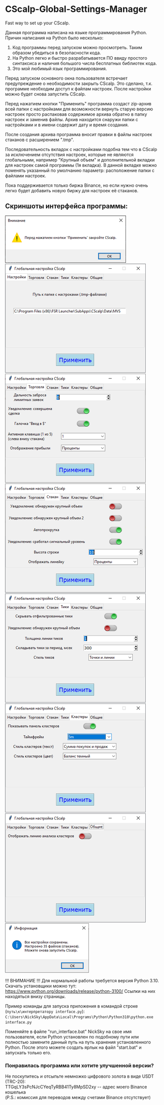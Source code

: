 # CScalp-Global-Settings-Manager
Fast way to set up your CScalp.

Данная программа написана на языке программирования Python. Причин написания на Python было несколько:

1. Код программы перед запуском можно просмотреть. Таким образом убедиться в безопасности кода.
2. На Python легко и быстро разрабатывается ПО ввиду простого синтаксиса и наличия большого числа бесплатных библиотек кода.
3. Это мой любимый язык программирования. <br />

Перед запуском основного окна пользователя встречает предупреждение о необходимости закрыть CScalp. Это сделано, т.к. программе необходим доступ к файлам настроек. После настройки можно будет снова запустить CScalp.

Перед нажатием кнопки "Применить" программа создаст zip-архив всей папки с настройками для возможности вернуть старую версию настроек просто распаковав содержимое архива обратно в папку настроек и заменив файлы. Архив находится снаружи папки с настройками и в имени содержит дату и время создания.

После создания архива программа вносит правки в файлы настроек стаканов с расширением ".tmp".

Последовательность вкладок с настройками подобна тем что в CScalp за исключением отсутствия настроек, которые не являются глобальными, например "Крупный объем" и дополнительной вкладки для настроек самой программы (1я вкладка). В данной вкладке можно поменять указанный по умолчанию параметр: расположение папки с файлами настроек.

Пока поддерживается только биржа Binance, но если нужно очень легко будет добавить новую биржу для настроек её стаканов.

## Скриншоты интерфейса программы:

![alt text](https://github.com/NickSkyyer/CScalp-Global-Settings-Manager/blob/main/screenshots_of_program/1.png?raw=true)<br />
![alt text](https://github.com/NickSkyyer/CScalp-Global-Settings-Manager/blob/main/screenshots_of_program/2.png?raw=true)<br />
![alt text](https://github.com/NickSkyyer/CScalp-Global-Settings-Manager/blob/main/screenshots_of_program/3.png?raw=true)<br />
![alt text](https://github.com/NickSkyyer/CScalp-Global-Settings-Manager/blob/main/screenshots_of_program/4.png?raw=true)<br />
![alt text](https://github.com/NickSkyyer/CScalp-Global-Settings-Manager/blob/main/screenshots_of_program/5.png?raw=true)<br />
![alt text](https://github.com/NickSkyyer/CScalp-Global-Settings-Manager/blob/main/screenshots_of_program/6.png?raw=true)<br />
![alt text](https://github.com/NickSkyyer/CScalp-Global-Settings-Manager/blob/main/screenshots_of_program/7.png?raw=true)<br />
![alt text](https://github.com/NickSkyyer/CScalp-Global-Settings-Manager/blob/main/screenshots_of_program/8.png?raw=true)<br />

!!! ВНИМАНИЕ !!!
Для нормальной работы требуется версия Python 3.10. Скачать установщики можно тут:
https://www.python.org/downloads/release/python-3100/
Ссылки на них находяться внизу страницы.

Пример команды для запуска приложения в командой строке (``путь\к\интерпретатору interface.py``):
``C:\Users\NickSky\AppData\Local\Programs\Python\Python310\python.exe interface.py``

Поменяйте в файле "run_interface.bat" NickSky на свое имя пользователя, если Python установлен по подобному пути или полностью замените данный путь на путь хранения установленного Python.
После этого можете создать ярлык на файл "start.bat" и запускать только его.

### Понравилась программа или хотите улучшенной версии?

Не поскупитесь и отсыпьте немножко цифрового золота в виде USDT (TRC-20): <br />
TTGqLY3sPcNJcCYeqTyRBB41Ty8MpSD2xy -- адрес моего Binance кошелька <br />
(P.S.: комиссия для переводов между счетами Binance отсутствует)
